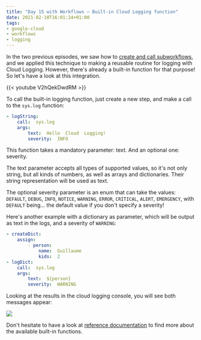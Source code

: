 ```yaml
---
title: "Day 15 with Workflows — Built-in Cloud Logging function"
date: 2021-02-10T16:01:24+01:00
tags:
- google-cloud
- workflows
- logging
---
```


In the two previous episodes, we saw how to 
[create and call subworkflows](http://glaforge.appspot.com/article/day-14-with-cloud-workflows-subworkflows), 
and we applied this technique to making a reusable routine for logging with Cloud Logging. 
However, there's already a built-in function for that purpose! So let's have a look at this integration.

{{< youtube V2hQekDwdRM >}}

To call the built-in logging function, just create a new step, and make a call to the `sys.log` function:

```yaml
- logString:
    call:  sys.log
    args:
        text:  Hello  Cloud  Logging!
        severity:  INFO
```

This function takes a mandatory parameter: text. And an optional one: severity.

The text parameter accepts all types of supported values, so it's not only string, 
but all kinds of numbers, as well as arrays and dictionaries. 
Their string representation will be used as text.

The optional severity parameter is an enum that can take the values: 
`DEFAULT`, `DEBUG`, `INFO`, `NOTICE`, `WARNING`, `ERROR`, `CRITICAL`, `ALERT`, `EMERGENCY`, 
with `DEFAULT` being... the default value if you don't specify a severity!

Here's another example with a dictionary as parameter, which will be output as text in the logs, and a severity of `WARNING`:

```yaml
- createDict:
    assign:
        - person:
            name:  Guillaume
            kids:  2
- logDict:
    call:  sys.log
    args:
        text:  ${person}
        severity:  WARNING
```

Looking at the results in the cloud logging console, you will see both messages appear:

![](/img/workflows-day-15-logging/w15-builtin-log.png)

Don't hesitate to have a look at [reference documentation](https://cloud.google.com/workflows/docs/reference/stdlib/sys/log) 
to find more about the available built-in functions.